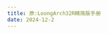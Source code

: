 ```yaml
---
title: 原:LoongArch32R精简版手册
date: 2024-12-2
---
```


<object data="./_pdfs/LoongArch32R_Manual.pdf" width="1000" height="1000" type="application/pdf"></object>